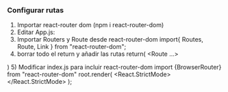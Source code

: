 ### Configurar rutas

1) Importar react-router dom (npm i react-router-dom)
2) Editar App.js:
3) Importar Routers y Route desde react-router-dom
import{
  Routes,
  Route,
  Link
} from "react-router-dom";
4) borrar todo el return y añadir las rutas
return(
    <Routes>
        <Route ...>
    </Routes>

)
5) Modificar index.js para incluir react-router-dom
    import {BrowserRouter} from "react-router-dom"
    root.render(
    <React.StrictMode>
        <BrowserRouter>
        <App />
        </BrowserRouter>
    </React.StrictMode>
    );